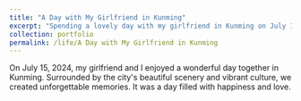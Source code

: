 ```yaml
---
title: "A Day with My Girlfriend in Kunming"
excerpt: "Spending a lovely day with my girlfriend in Kunming on July 15, 2024.<br/><img src='/images/15.jpg'>"
collection: portfolio
permalink: /life/A Day with My Girlfriend in Kunming
---
```


On July 15, 2024, my girlfriend and I enjoyed a wonderful day together in Kunming. Surrounded by the city's beautiful scenery and vibrant culture, we created unforgettable memories. It was a day filled with happiness and love.

